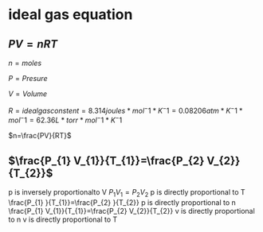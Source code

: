 

# ideal gas equation

## $PV=nRT$

$n = moles$

$P = Presure$

$V = Volume$

$R = idealgasconstent = 8.314 joules * mol^-1 * K^-1 = 0.08206 atm * K^-1 * mol^-1 =
62.36 L * torr * mol^-1 * K^-1$

$n=\frac{PV}{RT}$

## $\frac{P_{1} V_{1}}{T_{1}}=\frac{P_{2}  V_{2}}{T_{2}}$

p is inversely proportionalto V $P_1V_1=P_2V_2$
p is directly proportional to T \frac{P_{1} }{T_{1}}=\frac{P_{2}  }{T_{2}}
p is directly proportional to n \frac{P_{1} V_{1}}{T_{1}}=\frac{P_{2} V_{2}}{T_{2}}
v is directly proportional to n
v is directly proportional to T
